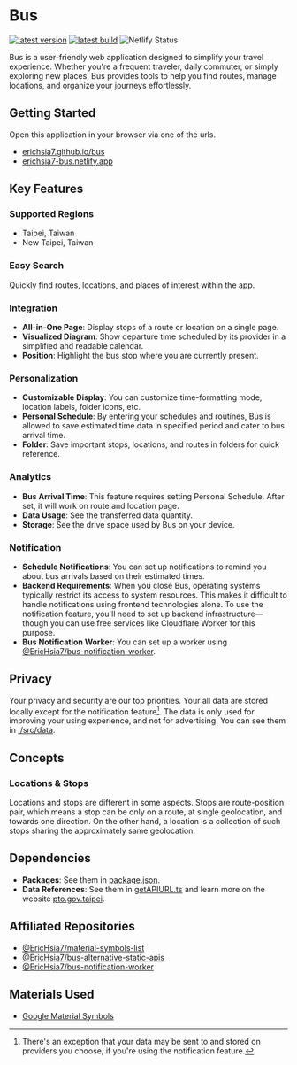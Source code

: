 # Bus

[![latest version](https://img.shields.io/badge/dynamic/json?label=latest+version&query=hash&url=https%3A%2F%2Ferichsia7.github.io%2Fbus%2Fversion.json&color=18B2FF)](https://erichsia7.github.io/bus)
[![latest build](https://img.shields.io/badge/dynamic/json?label=latest+builld&query=build&url=https%3A%2F%2Ferichsia7.github.io%2Fbus%2Fversion.json&color=18B2FF)](https://erichsia7.github.io/bus)
![Netlify Status](https://api.netlify.com/api/v1/badges/96537a9f-5bb2-4d96-8d04-c48820a1b60b/deploy-status)

Bus is a user-friendly web application designed to simplify your travel experience. Whether you're a frequent traveler, daily commuter, or simply exploring new places, Bus provides tools to help you find routes, manage locations, and organize your journeys effortlessly.

## Getting Started

Open this application in your browser via one of the urls.

- [erichsia7.github.io/bus](https://erichsia7.github.io/bus/)
- [erichsia7-bus.netlify.app](https://erichsia7-bus.netlify.app/)

## Key Features

### Supported Regions

- Taipei, Taiwan
- New Taipei, Taiwan

### Easy Search

Quickly find routes, locations, and places of interest within the app.

### Integration

- **All-in-One Page**: Display stops of a route or location on a single page.
- **Visualized Diagram**: Show departure time scheduled by its provider in a simplified and readable calendar.
- **Position**: Highlight the bus stop where you are currently present.

### Personalization

- **Customizable Display**: You can customize time-formatting mode, location labels, folder icons, etc.
- **Personal Schedule**: By entering your schedules and routines, Bus is allowed to save estimated time data in specified period and cater to bus arrival time.
- **Folder**: Save important stops, locations, and routes in folders for quick reference.

### Analytics

- **Bus Arrival Time**: This feature requires setting Personal Schedule. After set, it will work on route and location page.
- **Data Usage**: See the transferred data quantity.
- **Storage**: See the drive space used by Bus on your device.

### Notification

- **Schedule Notifications**: You can set up notifications to remind you about bus arrivals based on their estimated times.
- **Backend Requirements**: When you close Bus, operating systems typically restrict its access to system resources. This makes it difficult to handle notifications using frontend technologies alone. To use the notification feature, you'll need to set up backend infrastructure—though you can use free services like Cloudflare Worker for this purpose.
- **Bus Notification Worker**: You can set up a worker using [@EricHsia7/bus-notification-worker](https://github.com/EricHsia7/bus-notification-worker).

## Privacy

Your privacy and security are our top priorities. Your all data are stored locally except for the notification feature[^1]. The data is only used for improving your using experience, and not for advertising. You can see them in [./src/data](./src/data/).

[^1]: There's an exception that your data may be sent to and stored on providers you choose, if you're using the notification feature.

## Concepts

### Locations & Stops

Locations and stops are different in some aspects. Stops are route-position pair, which means a stop can be only on a route, at single geolocation, and towards one direction. On the other hand, a location is a collection of such stops sharing the approximately same geolocation.

## Dependencies

- **Packages**: See them in [package.json](./package.json).
- **Data References**: See them in [getAPIURL.ts](./src/data/apis/getAPIURL/index.ts) and learn more on the website [pto.gov.taipei](https://pto.gov.taipei/News_Content.aspx?n=A1DF07A86105B6BB&s=55E8ADD164E4F579&sms=2479B630A6BD8079).

## Affiliated Repositories

- [@EricHsia7/material-symbols-list](https://github.com/EricHsia7/material-symbols-list)
- [@EricHsia7/bus-alternative-static-apis](https://github.com/EricHsia7/bus-alternative-static-apis)
- [@EricHsia7/bus-notification-worker](https://github.com/EricHsia7/bus-notification-worker)

## Materials Used

- [Google Material Symbols](https://fonts.google.com/icons?icon.style=Rounded&icon.set=Material+Symbols)
